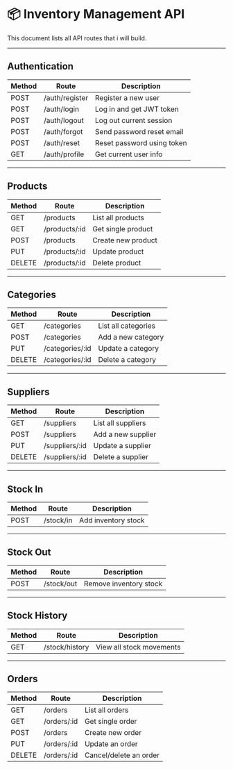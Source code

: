 # 📦 Inventory Management API

This document lists all API routes that i will build.

---

##  Authentication

| Method | Route             | Description                  |
|--------|-------------------|------------------------------|
| POST   | /auth/register    | Register a new user          |
| POST   | /auth/login       | Log in and get JWT token     |
| POST   | /auth/logout      | Log out current session      |
| POST   | /auth/forgot      | Send password reset email    |
| POST   | /auth/reset       | Reset password using token   |
| GET    | /auth/profile     | Get current user info        |

---

##  Products

| Method | Route            | Description            |
|--------|------------------|------------------------|
| GET    | /products        | List all products      |
| GET    | /products/:id    | Get single product     |
| POST   | /products        | Create new product     |
| PUT    | /products/:id    | Update product         |
| DELETE | /products/:id    | Delete product         |

---

##  Categories

| Method | Route              | Description            |
|--------|--------------------|------------------------|
| GET    | /categories        | List all categories    |
| POST   | /categories        | Add a new category     |
| PUT    | /categories/:id    | Update a category      |
| DELETE | /categories/:id    | Delete a category      |

---

##  Suppliers

| Method | Route             | Description            |
|--------|-------------------|------------------------|
| GET    | /suppliers        | List all suppliers     |
| POST   | /suppliers        | Add a new supplier     |
| PUT    | /suppliers/:id    | Update a supplier      |
| DELETE | /suppliers/:id    | Delete a supplier      |

---

##  Stock In

| Method | Route        | Description               |
|--------|--------------|---------------------------|
| POST   | /stock/in    | Add inventory stock       |

---

##  Stock Out

| Method | Route         | Description               |
|--------|---------------|---------------------------|
| POST   | /stock/out    | Remove inventory stock    |

---

##  Stock History

| Method | Route             | Description                     |
|--------|-------------------|---------------------------------|
| GET    | /stock/history    | View all stock movements        |

---

##  Orders

| Method | Route           | Description             |
|--------|-----------------|-------------------------|
| GET    | /orders         | List all orders         |
| GET    | /orders/:id     | Get single order        |
| POST   | /orders         | Create new order        |
| PUT    | /orders/:id     | Update an order         |
| DELETE | /orders/:id     | Cancel/delete an order  |
